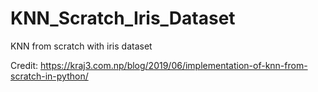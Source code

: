 # KNN_Scratch_Iris_Dataset
KNN from scratch with iris dataset

Credit: https://kraj3.com.np/blog/2019/06/implementation-of-knn-from-scratch-in-python/
